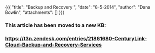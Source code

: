 {{{
  "title": "Backup and Recovery ",
  "date": "8-5-2014",
  "author": "Dana Bowlin",
  "attachments": []
}}}

<h3>This article has been moved to a new KB:</h3>
<h3><a href="https://t3n.zendesk.com/entries/21861680-CenturyLink-Cloud-Backup-and-Recovery-Services">https://t3n.zendesk.com/entries/21861680-CenturyLink-Cloud-Backup-and-Recovery-Services</a></h3>